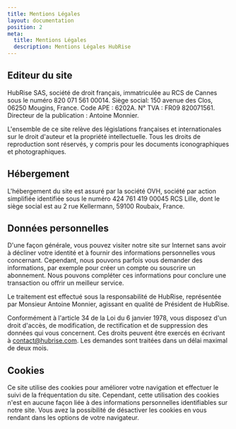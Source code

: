 ```yaml
---
title: Mentions Légales
layout: documentation
position: 2
meta:
  title: Mentions Légales
  description: Mentions Légales HubRise
---
```


## Editeur du site

HubRise SAS, société de droit français, immatriculée au RCS de Cannes sous le numéro 820 071 561 00014. Siège social: 150 avenue des Clos, 06250 Mougins, France. Code APE : 6202A. N° TVA : FR09 820071561. Directeur de la publication : Antoine Monnier.

L'ensemble de ce site relève des législations françaises et internationales sur le droit d'auteur et la propriété intellectuelle. Tous les droits de reproduction sont réservés, y compris pour les documents iconographiques et photographiques.

## Hébergement

L'hébergement du site est assuré par la société OVH, société par action simplifiée identifiée sous le numéro 424 761 419 00045 RCS Lille, dont le siège social est au 2 rue Kellermann, 59100 Roubaix, France.

## Données personnelles

D'une façon générale, vous pouvez visiter notre site sur Internet sans avoir à décliner votre identité et à fournir des informations personnelles vous concernant. Cependant, nous pouvons parfois vous demander des informations, par exemple pour créer un compte ou souscrire un abonnement. Nous pouvons compléter ces informations pour conclure une transaction ou offrir un meilleur service.

Le traitement est effectué sous la responsabilité de HubRise, représentée par Monsieur Antoine Monnier, agissant en qualité de Président de HubRise.

Conformément à l'article 34 de la Loi du 6 janvier 1978, vous disposez d'un droit d'accès, de modification, de rectification et de suppression des données qui vous concernent. Ces droits peuvent être exercés en écrivant à contact@hubrise.com. Les demandes sont traitées dans un délai maximal de deux mois.

## Cookies

Ce site utilise des cookies pour améliorer votre navigation et effectuer le suivi de la fréquentation du site. Cependant, cette utilisation des cookies n'est en aucune façon liée à des informations personnelles identifiables sur notre site. Vous avez la possibilité de désactiver les cookies en vous rendant dans les options de votre navigateur.
